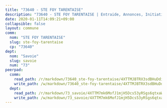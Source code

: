 ```yaml
---
title: "73640 - STE FOY TARENTAISE"
description: "73640 - STE FOY TARENTAISE | Entraide, Annonces, Initiatives"
date: 2020-01-11T14:09:21+09:00
collapsible: false
layout: commune
comm:
  nom: "STE FOY TARENTAISE"
  slug: ste-foy-tarentaise
  cp: "73640"
dept:
  nom: "Savoie"
  slug: savoie
  num: "73"
peerpad:
  comm:
    read_path: /r/markdown/73640_ste-foy-tarentaise/4XTTMJBTRX3sdBHuDdix7rPMTFL5YyzmPdDEQf8ht9TESk5pf
    write_path: /w/markdown/73640_ste-foy-tarentaise/4XTTMJBTRX3sdBHuDdix7rPMTFL5YyzmPdDEQf8ht9TESk5pf-K3TgTdQuSnhK1Lv5hkK6CKx3aiYnRJmouQYeqjt7DM73cFKqiU3qNhaGJpMF5kh8qLT2n8RPQFhkwv2otyZcKDrEynv1S6KMPTAA27cuxWZ8y4MoxEZnsAVtaqjv2UT7KzBsczKM
  dept:
    read_path: /r/markdown/73_savoie/4XTTM7mk6MofJ1mjH5Dcs53yRSgs6qtxaWYjKD54ttqHGEMur
    write_path: /w/markdown/73_savoie/4XTTM7mk6MofJ1mjH5Dcs53yRSgs6qtxaWYjKD54ttqHGEMur-K3TgTorsK1WLw8S2EgnkoX8tJEgZgam6ANhvqrVqNfiz9fX8kbMKu5AF1rqzXyxMRZgoVPrb5EERe3PeBhqF1SBfP5G1PJnvsDUF2LQSxevobpkDM4djQDebTYoo6Yx53thenJpY
---
```


